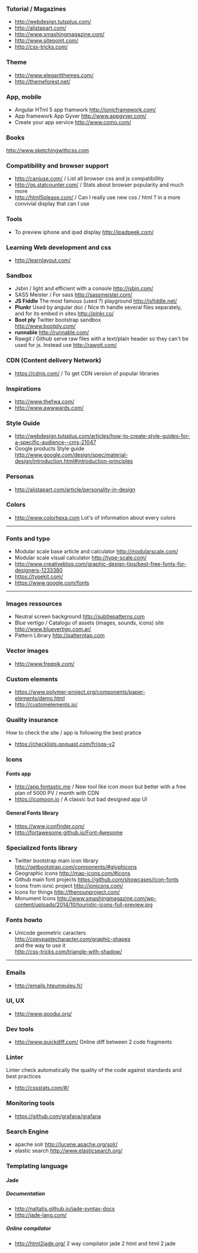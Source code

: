 ### Tutorial / Magazines

* http://webdesign.tutsplus.com/ 
* http://alistapart.com/
* http://www.smashingmagazine.com/
* http://www.sitepoint.com/
* http://css-tricks.com/

### Theme 
* http://www.elegantthemes.com/
* http://themeforest.net/

### App, mobile
* Angular HTml 5 app framwork http://ionicframework.com/
* App framework App Gyver http://www.appgyver.com/
* Create your app service http://www.como.com/

### Books 

http://www.sketchingwithcss.com


### Compatibility and browser support 

* http://caniuse.com/ / List all browser css and js compatibillity
* http://gs.statcounter.com/ / Stats about browser popularity and much more
* http://html5please.com/ / Can I really use new css / html ? in a more convivial display that can I use

### Tools 

* To preview iphone and ipad display http://ipadpeek.com/ 

### Learning Web development and css
* http://learnlayout.com/

### Sandbox 

* Jsbin / light and efficient with a console http://jsbin.com/
* SASS Meister / For sass http://sassmeister.com/
* **JS Fiddle** The most famous (used ?) playground
http://jsfiddle.net/
* **Plunkr** Used by angular doc / Nice th handle several files separately, and for its embed in sites 
http://plnkr.co/
* **Boot ply** Twitter bootstrap sandbox    
http://www.bootply.com/
* **runnable** http://runnable.com/
* Rawgit / 
Github serve raw files with a text/plain header so they can't be used for js. 
Instead use 
http://rawgit.com/

### CDN (Content delivery Network)

* https://cdnjs.com/ / To get CDN version of popular libraries

### Inspirations

* http://www.thefwa.com/
* http://www.awwwards.com/

### Style Guide 

* http://webdesign.tutsplus.com/articles/how-to-create-style-guides-for-a-specific-audience--cms-21047
* Google products Style guide 
http://www.google.com/design/spec/material-design/introduction.html#introduction-principles

### Personas 
* http://alistapart.com/article/personality-in-design

### Colors 

* http://www.colorhexa.com Lot's of information about every colors 

*****

### Fonts and typo

* Modular scale base article and calculator http://modularscale.com/
* Modular scale visual calculator http://type-scale.com/
* http://www.creativebloq.com/graphic-design-tips/best-free-fonts-for-designers-1233380
* https://typekit.com/
* https://www.google.com/fonts

***

### Images ressources 

* Neutral screen background http://subtlepatterns.com 
* Blue vertigo / Catalogu of assets (images, sounds, icons) site http://www.bluevertigo.com.ar/
* Pattern Library http://patterntap.com

### Vector images 

* http://www.freepik.com/

### Custom elements
* https://www.polymer-project.org/components/paper-elements/demo.html
* http://customelements.io/

### Quality insurance
How to check the site / app is following the best pratice

* https://checklists.opquast.com/fr/oqs-v2

### Icons 

#### Fonts app 

* http://app.fontastic.me / New tool like icon moon but better with a free plan of 5000 PV / month with CDN
* https://icomoon.io / A classic but bad designed app UI

#### General Fonts library
* https://www.iconfinder.com/
* http://fortawesome.github.io/Font-Awesome

### Specialized fonts library

* Twitter bootstrap main icon library http://getbootstrap.com/components/#glyphicons 
* Geographic icons http://map-icons.com/#icons
* Github main font projects https://github.com/showcases/icon-fonts
* Icons from ionic project http://ionicons.com/
* Icons for things http://thenounproject.com/
* Monument Icons http://www.smashingmagazine.com/wp-content/uploads/2014/10/touristic-icons-full-preview.jpg

### Fonts howto
* Unicode geometric caracters     
http://copypastecharacter.com/graphic-shapes    
and the way to use it      
http://css-tricks.com/triangle-with-shadow/

*****

### Emails 

* http://emails.hteumeuleu.fr/

### UI, UX 

* http://www.goodui.org/

### Dev tools 
* http://www.quickdiff.com/ Online diff between 2 code fragments

### Linter 

Linter check automatically the quality of the code against standards and best practices
* http://cssstats.com/#/

### Monitoring tools
* https://github.com/grafana/grafana

### Search Engine
* apache solr http://lucene.apache.org/solr/
* elastic search http://www.elasticsearch.org/

### Templating language 
#### Jade 
##### Documentation 
* http://naltatis.github.io/jade-syntax-docs
* http://jade-lang.com/

##### Online compilator 
* http://html2jade.org/ 2 way compilator jade 2 html and html 2 jade